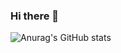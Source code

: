 ### Hi there 👋

![Anurag's GitHub stats](https://github-readme-stats.vercel.app/api?username=henrilindeza27&show_icons=true&theme=merko)
